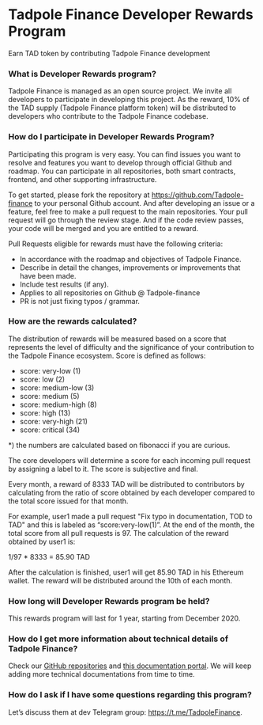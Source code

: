 # Tadpole Finance Developer Rewards Program

Earn TAD token by contributing Tadpole Finance development


### What is Developer Rewards program?

Tadpole Finance is managed as an open source project. We invite all developers to participate in developing this project. As the reward, 10% of the TAD supply (Tadpole Finance platform token) will be distributed to developers who contribute to the Tadpole Finance codebase.

### How do I participate in Developer Rewards Program?

Participating this program is very easy. You can find issues you want to resolve and features you want to develop through official Github and roadmap. You can participate in all repositories, both smart contracts, frontend, and other supporting infrastructure.

To get started, please fork the repository at https://github.com/Tadpole-finance to your personal Github account. And after developing an issue or a feature, feel free to make a pull request to the main repositories. Your pull request will go through the review stage. And if the code review passes, your code will be merged and you are entitled to a reward.

Pull Requests eligible for rewards must have the following criteria:

* In accordance with the roadmap and objectives of Tadpole Finance.
* Describe in detail the changes, improvements or improvements that have been made.
* Include test results (if any).
* Applies to all repositories on Github @ Tadpole-finance
* PR is not just fixing typos / grammar.

### How are the rewards calculated?

The distribution of rewards will be measured based on a score that represents the level of difficulty and the significance of your contribution to the Tadpole Finance ecosystem. Score is defined as follows:

* score: very-low (1)
* score: low (2)
* score: medium-low (3)
* score: medium (5)
* score: medium-high (8)
* score: high (13)
* score: very-high (21)
* score: critical (34)

*) the numbers are calculated based on fibonacci if you are curious.

The core developers will determine a score for each incoming pull request by assigning a label to it. The score is subjective and final.

Every month, a reward of 8333 TAD will be distributed to contributors by calculating from the ratio of score obtained by each developer compared to the total score issued for that month.

For example, user1 made a pull request "Fix typo in documentation, TOD to TAD" and this is labeled as “score:very-low(1)”. At the end of the month, the total score from all pull requests is 97. The calculation of the reward obtained by user1 is:

1/97 * 8333 = 85.90 TAD

After the calculation is finished, user1 will get 85.90 TAD in his Ethereum wallet. The reward will be distributed around the 10th of each month.

### How long will Developer Rewards program be held?

This rewards program will last for 1 year, starting from December 2020.

### How do I get more information about technical details of Tadpole Finance?

Check our [GitHub repositories](https://github.com/tadpole-finance) and [this documentation portal](https://doc.tadpole.finance/). We will keep adding more technical documentations from time to time.

### How do I ask if I have some questions regarding this program?

Let’s discuss them at dev Telegram group: https://t.me/TadpoleFinance.
